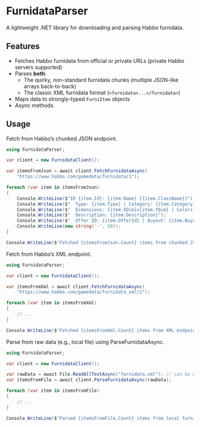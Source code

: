 # FurnidataParser

A lightweight .NET library for downloading and parsing Habbo furnidata.

## Features

- Fetches Habbo furnidata from official or private URLs (private Habbo servers supported)  
- Parses **both**:
    - The quirky, non-standard furnidata chunks (multiple JSON-like arrays back-to-back)
    - The classic XML furnidata format (`<furnidata>...</furnidata>`)
- Maps data to strongly-typed `FurniItem` objects  
- Async methods

## Usage

Fetch from Habbo’s chunked JSON endpoint.

```csharp
using FurnidataParser;

var client = new FurnidataClient();

var itemsFromJson = await client.FetchFurnidataAsync(
    "https://www.habbo.com/gamedata/furnidata/1");

foreach (var item in itemsFromJson)
{
    Console.WriteLine($"ID {item.Id}: {item.Name} [{item.ClassName}]");
    Console.WriteLine($"  Type: {item.Type} | Category: {item.Category} | Revision: {item.Revision}");
    Console.WriteLine($"  Dimensions: {item.XDim}x{item.YDim} | Colors: {item.PartColors}");
    Console.WriteLine($"  Description: {item.Description}");
    Console.WriteLine($"  Offer ID: {item.OfferId} | Buyout: {item.Buyout} | Rare: {item.Rare}");
    Console.WriteLine(new string('-', 50));
}

Console.WriteLine($"Fetched {itemsFromJson.Count} items from chunked JSON endpoint.");
```

Fetch from Habbo’s XML endpoint.

```csharp
using FurnidataParser;

var client = new FurnidataClient();

var itemsFromXml = await client.FetchFurnidataAsync(
    "https://www.habbo.com/gamedata/furnidata_xml/1");

foreach (var item in itemsFromXml)
{
    // ...
}

Console.WriteLine($"Fetched {itemsFromXml.Count} items from XML endpoint.");
```

Parse from raw data (e.g., local file) using ParseFurnidataAsync.

```csharp
using FurnidataParser;

var client = new FurnidataClient();

var rawData = await File.ReadAllTextAsync("furnidata.xml"); // can be either [[...]] furnidata or XML furnidata
var itemsFromFile = await client.ParseFurnidataAsync(rawData);

foreach (var item in itemsFromFile)
{
    // ...
}

Console.WriteLine($"Parsed {itemsFromFile.Count} items from local furnidata file.");
```
